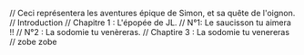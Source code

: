 // Ceci représentera les aventures épique de Simon, et sa quête de l'oignon.
  // Introduction
  // Chapitre 1 : L'épopée de JL.
  // N°1: Le saucisson tu aimera !!
  // N°2 : La sodomie tu venèreras.
  // Chaptire 3 : La sodomie tu venereras
  // zobe zobe
